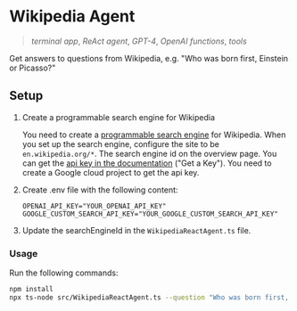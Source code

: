 # Wikipedia Agent

> _terminal app_, _ReAct agent_, _GPT-4_, _OpenAI functions_, _tools_

Get answers to questions from Wikipedia, e.g. "Who was born first, Einstein or Picasso?"

## Setup

1. Create a programmable search engine for Wikipedia

   You need to create a [programmable search engine](https://programmablesearchengine.google.com/about/) for Wikipedia. When you set up the search engine, configure the site to be `en.wikipedia.org/*`.
   The search engine id on the overview page.
   You can get the [api key in the documentation](https://developers.google.com/custom-search/v1/introduction) ("Get a Key"). You need to create a Google cloud project to get the api key.

2. Create .env file with the following content:

   ```
   OPENAI_API_KEY="YOUR_OPENAI_API_KEY"
   GOOGLE_CUSTOM_SEARCH_API_KEY="YOUR_GOOGLE_CUSTOM_SEARCH_API_KEY"
   ```

3. Update the searchEngineId in the `WikipediaReactAgent.ts` file.

### Usage

Run the following commands:

```sh
npm install
npx ts-node src/WikipediaReactAgent.ts --question "Who was born first, Einstein or Picasso?"
```
